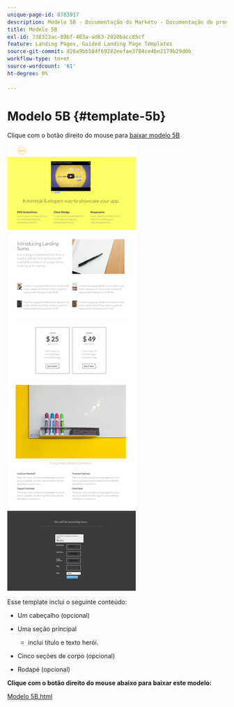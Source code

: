 ```yaml
---
unique-page-id: 8783917
description: Modelo 5B - Documentação do Marketo - Documentação do produto
title: Modelo 5B
exl-id: 738323ac-89bf-483a-ad63-2020bacc85cf
feature: Landing Pages, Guided Landing Page Templates
source-git-commit: d20a9bb584f69282eefae3704ce4be2179b29d0b
workflow-type: tm+mt
source-wordcount: '61'
ht-degree: 0%

---
```


# Modelo 5B {#template-5b}

Clique com o botão direito do mouse para [baixar modelo 5B](https://experienceleague.adobe.com/landing/marketo/lp-templates/template-5b.html)

![](assets/template-5b.png)

Esse template inclui o seguinte conteúdo:

* Um cabeçalho (opcional)
* Uma seção principal

   * inclui título e texto herói.

* Cinco seções de corpo (opcional)
* Rodapé (opcional)

**Clique com o botão direito do mouse abaixo para baixar este modelo:**

[Modelo 5B.html](https://experienceleague.adobe.com/landing/marketo/lp-templates/template-5b.html)
